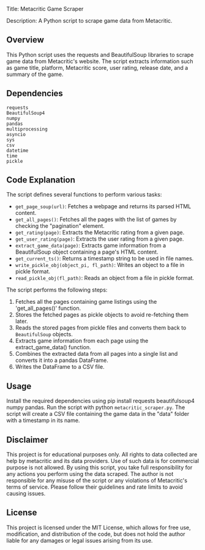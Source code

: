 Title: Metacritic Game Scraper

Description: A Python script to scrape game data from Metacritic.

## Overview
This Python script uses the requests and BeautifulSoup libraries to scrape game data from Metacritic's website. The script extracts information such as game title, platform, Metacritic score, user rating, release date, and a summary of the game.

## Dependencies
```
requests
BeautifulSoup4
numpy
pandas
multiprocessing
asyncio
sys
csv
datetime
time
pickle
```

## Code Explanation
The script defines several functions to perform various tasks:

- `get_page_soup(url)`: Fetches a webpage and returns its parsed HTML content.
- `get_all_pages()`: Fetches all the pages with the list of games by checking the "pagination" element.
- `get_rating(page)`: Extracts the Metacritic rating from a given page.
- `get_user_rating(page)`: Extracts the user rating from a given page.
- `extract_game_data(page)`: Extracts game information from a BeautifulSoup object containing a page's HTML content.
- `get_current_ts()`: Returns a timestamp string to be used in file names.
- `write_pickle_obj(object_pi, fl_path)`: Writes an object to a file in pickle format.
- `read_pickle_obj(fl_path)`: Reads an object from a file in pickle format.

The script performs the following steps:

1. Fetches all the pages containing game listings using the 'get_all_pages()' function.
2. Stores the fetched pages as pickle objects to avoid re-fetching them later.
3. Reads the stored pages from pickle files and converts them back to `BeautifulSoup` objects.
4. Extracts game information from each page using the extract_game_data() function.
5. Combines the extracted data from all pages into a single list and converts it into a pandas DataFrame.
6. Writes the DataFrame to a CSV file.

## Usage
Install the required dependencies using pip install requests beautifulsoup4 numpy pandas.
Run the script with python `metacritic_scraper.py`.
The script will create a CSV file containing the game data in the "data" folder with a timestamp in its name.

## Disclaimer
This project is for educational purposes only. All rights to data collected are help by metacritic and its data providers. Use of such data is for commercial purpose is not allowed. By using this script, you take full responsibility for any actions you perform using the data scraped. The author is not responsible for any misuse of the script or any violations of Metacritic's terms of service. Please follow their guidelines and rate limits to avoid causing issues.

## License
This project is licensed under the MIT License, which allows for free use, modification, and distribution of the code, but does not hold the author liable for any damages or legal issues arising from its use.
